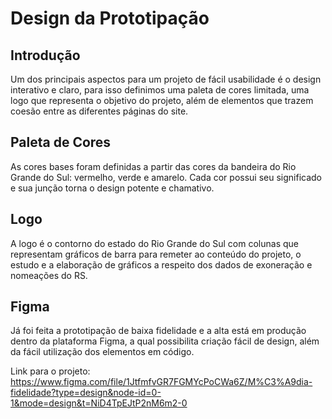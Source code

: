 # Design da Prototipação


## Introdução

Um dos principais aspectos para um projeto de fácil usabilidade é o design interativo e claro, para isso definimos uma paleta de cores limitada, uma logo que representa o objetivo do projeto, além de elementos que trazem coesão entre as diferentes páginas do site.


## Paleta de Cores

As cores bases foram definidas a partir das cores da bandeira do Rio Grande do Sul: vermelho, verde e amarelo. Cada cor possui seu significado e sua junção torna o design potente e chamativo.

## Logo

A logo é o contorno do estado do Rio Grande do Sul com colunas que representam gráficos de barra para remeter ao conteúdo do projeto, o estudo e a elaboração de gráficos a respeito dos dados de exoneração e nomeações do RS.

## Figma

Já foi feita a prototipação de baixa fidelidade e a alta está em produção dentro da plataforma Figma, a qual possibilita criação fácil de design, além da fácil utilização dos elementos em código.

Link para o projeto: https://www.figma.com/file/1JtfmfvGR7FGMYcPoCWa6Z/M%C3%A9dia-fidelidade?type=design&node-id=0-1&mode=design&t=NiD4TpEJtP2nM6m2-0